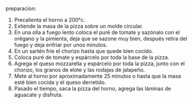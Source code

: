 preparacion: 

1. Precalienta el horno a 200°c.
2. Extiende la masa de la pizza sobre un molde circular.
3. En una olla a fuego lento coloca el puré de tomate y sazónalo con el orégano y la pimienta, deja que se sazone muy bien, después retira del fuego y deja enfriar por unos minutos.
4. En un sartén fríe el chorizo hasta que quede bien cocido.
5. Coloca puré de tomate y espárcelo por toda la base de la pizza.
6. Agrega el queso mozzarella y espárcelo por toda la pizza, junto con el chorizo, los granos de elote y las rodajas de jalapeño.
7. Mete al horno por aproximadamente 25 minutos o hasta que la masa esté bien cocida y el queso derretido.
8. Pasado el tiempo, saca la pizza del horno, agrega las láminas de aguacate y disfruta.